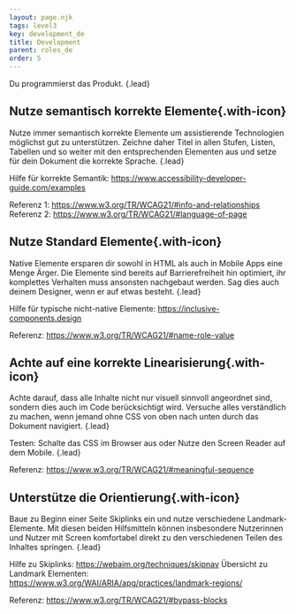 ```yaml
---
layout: page.njk
tags: level3
key: development_de
title: Development
parent: roles_de
order: 5
---
```


Du programmierst das Produkt. {.lead}

## <sbb-icon name="circle-tick-medium"></sbb-icon> Nutze semantisch korrekte Elemente{.with-icon}
Nutze immer semantisch korrekte Elemente um assistierende Technologien möglichst gut zu unterstützen. Zeichne daher Titel in allen Stufen, Listen, Tabellen und so weiter mit den entsprechenden Elementen aus und setze für dein Dokument die korrekte Sprache. {.lead}

Hilfe für korrekte Semantik: <sbb-link variant="inline" type="button" target="_blank" href="https://www.accessibility-developer-guide.com/examples ">https://www.accessibility-developer-guide.com/examples</sbb-link>

Referenz 1: <sbb-link variant="inline" type="button" target="_blank" href="https://www.w3.org/TR/WCAG21/#info-and-relationships">https://www.w3.org/TR/WCAG21/#info-and-relationships</sbb-link>
Referenz 2: <sbb-link variant="inline" type="button" target="_blank" href="https://www.w3.org/TR/WCAG21/#language-of-page">https://www.w3.org/TR/WCAG21/#language-of-page</sbb-link>

## <sbb-icon name="circle-tick-medium"></sbb-icon> Nutze Standard Elemente{.with-icon}
Native Elemente ersparen dir sowohl in HTML als auch in Mobile Apps eine Menge Ärger. Die Elemente sind bereits auf Barrierefreiheit hin optimiert, ihr komplettes Verhalten muss ansonsten nachgebaut werden. Sag dies auch deinem Designer, wenn er auf etwas besteht. {.lead}

Hilfe für typische nicht-native Elemente: <sbb-link variant="inline" type="button" href="https://inclusive-components.design">https://inclusive-components.design</sbb-link>

Referenz: <sbb-link variant="inline" type="button" target="_blank" href="https://www.w3.org/TR/WCAG21/#name-role-value">https://www.w3.org/TR/WCAG21/#name-role-value</sbb-link>

## <sbb-icon name="circle-tick-medium"></sbb-icon> Achte auf eine korrekte Linearisierung{.with-icon}
Achte darauf, dass alle Inhalte nicht nur visuell sinnvoll angeordnet sind, sondern dies auch im Code berücksichtigt wird. Versuche alles verständlich zu machen, wenn jemand ohne CSS von oben nach unten durch das Dokument navigiert. {.lead}

Testen: Schalte das CSS im Browser aus oder Nutze den Screen Reader auf dem Mobile. {.lead}

Referenz: <sbb-link variant="inline" type="button" target="_blank" href="https://www.w3.org/TR/WCAG21/#meaningful-sequence">https://www.w3.org/TR/WCAG21/#meaningful-sequence</sbb-link>

## <sbb-icon name="circle-tick-medium"></sbb-icon> Unterstütze die Orientierung{.with-icon}
Baue zu Beginn einer Seite Skiplinks ein und nutze verschiedene Landmark-Elemente. Mit diesen beiden Hilfsmitteln können insbesondere Nutzerinnen und Nutzer mit Screen komfortabel direkt zu den verschiedenen Teilen des Inhaltes springen. {.lead}

Hilfe zu Skiplinks: <sbb-link variant="inline" type="button" target="_blank" href="https://webaim.org/techniques/skipnav">https://webaim.org/techniques/skipnav</sbb-link>
Übersicht zu Landmark Elementen: <sbb-link variant="inline" type="button" target="_blank" href="https://www.w3.org/WAI/ARIA/apg/practices/landmark-regions/">https://www.w3.org/WAI/ARIA/apg/practices/landmark-regions/</sbb-link>

Referenz: <sbb-link variant="inline" type="button" target="_blank" href="https://www.w3.org/TR/WCAG21/#bypass-blocks">https://www.w3.org/TR/WCAG21/#bypass-blocks</sbb-link>